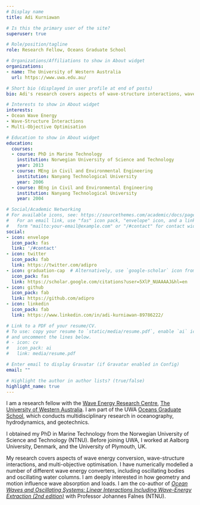 ```yaml
---
# Display name
title: Adi Kurniawan

# Is this the primary user of the site?
superuser: true

# Role/position/tagline
role: Research Fellow, Oceans Graduate School 

# Organizations/Affiliations to show in About widget
organizations:
- name: The University of Western Australia
  url: https://www.uwa.edu.au/

# Short bio (displayed in user profile at end of posts)
bio: Adi's research covers aspects of wave-structure interactions, wave energy conversion, and multi-objective optimisation. 

# Interests to show in About widget
interests:
- Ocean Wave Energy
- Wave-Structure Interactions 
- Multi-Objective Optimisation

# Education to show in About widget
education:
  courses:
  - course: PhD in Marine Technology
    institution: Norwegian University of Science and Technology
    year: 2013
  - course: MEng in Civil and Environmental Engineering
    institution: Nanyang Technological University
    year: 2006
  - course: BEng in Civil and Environmental Engineering
    institution: Nanyang Technological University
    year: 2004

# Social/Academic Networking
# For available icons, see: https://sourcethemes.com/academic/docs/page-builder/#icons
#   For an email link, use "fas" icon pack, "envelope" icon, and a link in the
#   form "mailto:your-email@example.com" or "/#contact" for contact widget.
social:
- icon: envelope
  icon_pack: fas
  link: '/#contact'
- icon: twitter
  icon_pack: fab
  link: https://twitter.com/adipro
- icon: graduation-cap  # Alternatively, use `google-scholar` icon from `ai` icon pack
  icon_pack: fas
  link: https://scholar.google.com/citations?user=5XlP_NUAAAAJ&hl=en
- icon: github
  icon_pack: fab
  link: https://github.com/adipro
- icon: linkedin
  icon_pack: fab
  link: https://www.linkedin.com/in/adi-kurniawan-89786222/

# Link to a PDF of your resume/CV.
# To use: copy your resume to `static/media/resume.pdf`, enable `ai` icons in `params.toml`, 
# and uncomment the lines below.
# - icon: cv
#   icon_pack: ai
#   link: media/resume.pdf

# Enter email to display Gravatar (if Gravatar enabled in Config)
email: ""

# Highlight the author in author lists? (true/false)
highlight_name: true
---
```


I am a research fellow with the [Wave Energy Research Centre](https://marineresearch-gs.com/wave-energy-research-centre/), [The University of Western Australia](https://www.uwa.edu.au/home). I am part of the UWA [Oceans Graduate School](https://www.uwa.edu.au/schools/oceans), which conducts multidisciplinary research in oceanography, hydrodynamics, and geotechnics.

I obtained my PhD in Marine Technology from the Norwegian University of Science and Technology (NTNU). Before joining UWA, I worked at Aalborg University, Denmark, and the University of Plymouth, UK. 

My research covers aspects of wave energy conversion, wave-structure interactions, and multi-objective optimisation. I have numerically modelled a number of different wave energy converters, including oscillating bodies and oscillating water columns. I am deeply interested in how geometry and motion influence wave absorption and loads. I am the co-author of [_Ocean Waves and Oscillating Systems: Linear Interactions Including Wave-Energy Extraction (2nd edition)_](https://doi.org/10.1017/9781108674812) with Professor Johannes Falnes (NTNU).

<!-- {{< icon name="download" pack="fas" >}} Download my {{< staticref "media/demo_resume.pdf" "newtab" >}}resumé{{< /staticref >}}. -->
